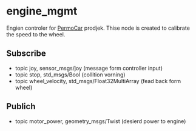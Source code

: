 # engine_mgmt
Engien controler for [PermoCar](https://github.com/Trobolit/PermoCar) prodjek.
Thise node is created to calibrate the speed to the wheel.


## Subscribe
* topic joy, sensor_msgs/joy (message form controller input)
* topic stop, std_msgs/Bool (collition vorning)
* topic wheel_velocity, std_msgs/Float32MultiArray (fead back form wheel)

## Publich
* topic motor_power, geometry_msgs/Twist (desierd power to engine)
